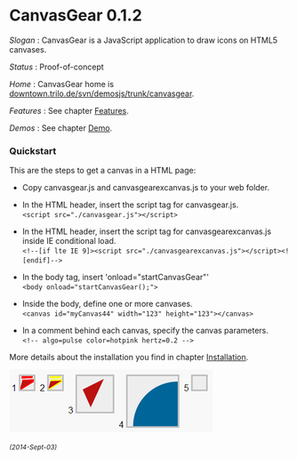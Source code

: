 ﻿# CanvasGear 0.1.2

_Slogan_ : CanvasGear is a JavaScript application to draw icons on HTML5 canvases.

_Status_ : Proof-of-concept

_Home_ : CanvasGear home is [downtown.trilo.de/svn/demosjs/trunk/canvasgear](http://downtown.trilo.de/svn/demosjs/trunk/canvasgear/index.html).

_Features_ : See chapter [Features](http://downtown.trilo.de/svn/demosjs/trunk/canvasgear/features.html).

_Demos_ : See chapter [Demo](http://downtown.trilo.de/svn/demosjs/trunk/canvasgear/demo.html).

### Quickstart

This are the steps to get a canvas in a HTML page:

 - Copy canvasgear.js and canvasgearexcanvas.js to your web folder.

 - In the HTML header, insert the script tag for canvasgear.js.
<br />`<script src="./canvasgear.js"></script>`

 - In the HTML header, insert the script tag for canvasgearexcanvas.js inside IE conditional load.
<br />`<!--[if lte IE 9]><script src="./canvasgearexcanvas.js"></script><![endif]-->`

 - In the body tag, insert 'onload="startCanvasGear"'
<br />`<body onload="startCanvasGear();">`

 - Inside the body, define one or more canvases.
<br />`<canvas id="myCanvas44" width="123" height="123"></canvas>`

 - In a comment behind each canvas, specify the canvas parameters.
<br />`<!-- algo=pulse color=hotpink hertz=0.2 -->`

More details about the installation you find in chapter [Installation](http://downtown.trilo.de/svn/demosjs/trunk/canvasgear/install.html).

[![CanvasGear Demo](img/20140829o0322.icondrawer-demo-cut.png)](http://downtown.trilo.de/svn/demosjs/trunk/canvasgear/demo.html)

<small>*(2014-Sept-03)*</small>
